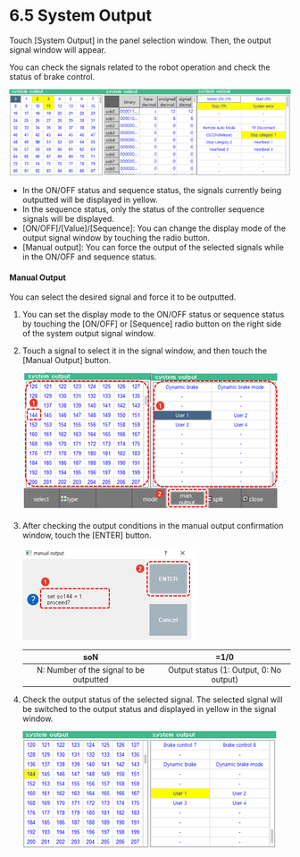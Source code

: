 ﻿# 6.5    System Output

Touch \[System Output\] in the panel selection window. Then, the output signal window will appear.

You can check the signals related to the robot operation and check the status of brake control.



![](../_assets/tp630/pane-system-output_eng.png)

* In the ON/OFF status and sequence status, the signals currently being outputted will be displayed in yellow.
* In the sequence status, only the status of the controller sequence signals will be displayed.
* \[ON/OFF\]/\[Value\]/\[Sequence\]: You can change the display mode of the output signal window by touching the radio button.
* \[Manual output\]: You can force the output of the selected signals while in the ON/OFF and sequence status.



#### Manual Output

You can select the desired signal and force it to be outputted.

1.	You can set the display mode to the ON/OFF status or sequence status by touching the \[ON/OFF\] or \[Sequence\] radio button on the right side of the system output signal window. 

2.	Touch a signal to select it in the signal window, and then touch the \[Manual Output\] button.

    ![](../_assets/tp630/pane-system-output1_eng.png)

3.	After checking the output conditions in the manual output confirmation window, touch the \[ENTER\] button.

    ![](../_assets/tp630/pane-system-output-manual-pop_eng.png)


    | soN | =1/0 |
    | :---: | :---: |
    | N: Number of the signal to be outputted | Output status \(1: Output, 0: No output\) |


4.	Check the output status of the selected signal. The selected signal will be switched to the output status and displayed in yellow in the signal window.

    ![](../_assets/tp630/pane-system-output2_eng.png)


